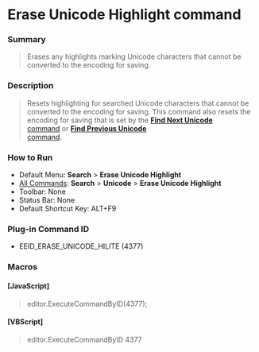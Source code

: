 # Erase Unicode Highlight command

### Summary

> Erases any highlights marking Unicode characters that cannot be converted to the
> encoding for saving.

### Description

> Resets highlighting for searched Unicode characters that cannot be converted
> to the encoding for saving. This command also resets the encoding for saving
> that is set by the [**Find Next Unicode** \
> command](find_next_unicode) or [**Find Previous Unicode** \
> command](find_prev_unicode).

### How to Run

- Default Menu: **Search** \> **Erase Unicode Highlight**
- [All Commands](../tools/all_commands): **Search** \> **Unicode** \> **Erase Unicode Highlight**
- Toolbar: None
- Status Bar: None
- Default Shortcut Key: ALT+F9

### Plug-in Command ID

- EEID\_ERASE\_UNICODE\_HILITE (4377)

### Macros

#### \[JavaScript\]

> editor.ExecuteCommandByID(4377);

#### \[VBScript\]

> editor.ExecuteCommandByID 4377